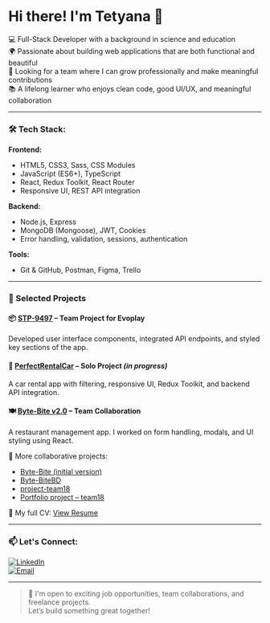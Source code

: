 # Hi there! I'm Tetyana 👋

💻 Full-Stack Developer with a background in science and education  
🌍 Passionate about building web applications that are both functional and beautiful  
🤝 Looking for a team where I can grow professionally and make meaningful contributions   
📚 A lifelong learner who enjoys clean code, good UI/UX, and meaningful collaboration  

---

### 🛠 Tech Stack:

**Frontend:**  
- HTML5, CSS3, Sass, CSS Modules  
- JavaScript (ES6+), TypeScript  
- React, Redux Toolkit, React Router  
- Responsive UI, REST API integration  

**Backend:**  
- Node.js, Express  
- MongoDB (Mongoose), JWT, Cookies  
- Error handling, validation, sessions, authentication  

**Tools:**  
- Git & GitHub, Postman, Figma, Trello

---

### 🚀 Selected Projects

#### 📦 [STP-9497](https://github.com/Woolfson-Julia/STP-9497) – Team Project for Evoplay
Developed user interface components, integrated API endpoints, and styled key sections of the app.

#### 🚗 [PerfectRentalCar](https://github.com/TattiS/PerfectRentalCar) – Solo Project  *(in progress)*
A car rental app with filtering, responsive UI, Redux Toolkit, and backend API integration.

#### 🍽️ [Byte-Bite v2.0](https://github.com/Woolfson-Julia/Byte-Bite-v2.0) – Team Collaboration  
A restaurant management app. I worked on form handling, modals, and UI styling using React.

📁 More collaborative projects:
- [Byte-Bite (initial version)](https://github.com/Woolfson-Julia/Byte-Bite)  
- [Byte-BiteBD](https://github.com/Woolfson-Julia/Byte-BiteBD)  
- [project-team18](https://github.com/Woolfson-Julia/project-team18)  
- [Portfolio project – team18](https://github.com/Kateryna-4yka/portfolio-project_js_team18)

📄 My full CV: [View Resume](https://drive.google.com/file/d/1JLCsQuh8eQFQ98a0lq8ovAxAY08GzXGk/view?usp=sharing)

---

### 📫 Let's Connect:

[![LinkedIn](https://img.shields.io/badge/LinkedIn-blue?logo=linkedin)](https://www.linkedin.com/in/tetyana-solyanyk)  
[![Email](https://img.shields.io/badge/Gmail-red?logo=gmail)](mailto:tanyas81@gmail.com)

---

> 🔎 I'm open to exciting job opportunities, team collaborations, and freelance projects.  
> Let’s build something great together!

